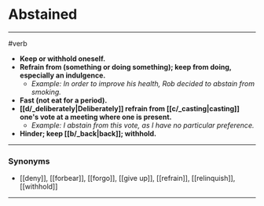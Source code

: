 # Abstained
---
#verb
- **Keep or withhold oneself.**
- **Refrain from (something or doing something); keep from doing, especially an indulgence.**
	- _Example: In order to improve his health, Rob decided to abstain from smoking._
- **Fast (not eat for a period).**
- **[[d/_deliberately|Deliberately]] refrain from [[c/_casting|casting]] one's vote at a meeting where one is present.**
	- _Example: I abstain from this vote, as I have no particular preference._
- **Hinder; keep [[b/_back|back]]; withhold.**
---
### Synonyms
- [[deny]], [[forbear]], [[forgo]], [[give up]], [[refrain]], [[relinquish]], [[withhold]]
---
